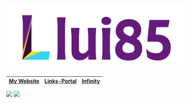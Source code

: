 <img src="https://github.com/llui85/llui85/blob/master/llui85.svg?raw=true" alt="llui85" width="95%">


|[My Website](https://llui85.cf/)|[Links-Portal](https://llui85.cf/Links-Portal/login.html)|[Infinity](https://llui85.cf/infinity/)|
|---|---|---|


<img src="https://github-readme-stats.vercel.app/api?username=llui85&show_icons=true&count_private=true&hide_rank=true&show_owner=true">

<img src="https://github-readme-stats.vercel.app/api/top-langs/?username=llui85&compact=true">
